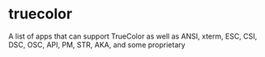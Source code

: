 # truecolor
A list of apps that can support TrueColor as well as ANSI, xterm, ESC, CSI, DSC, OSC, API, PM, STR, AKA, and some proprietary

